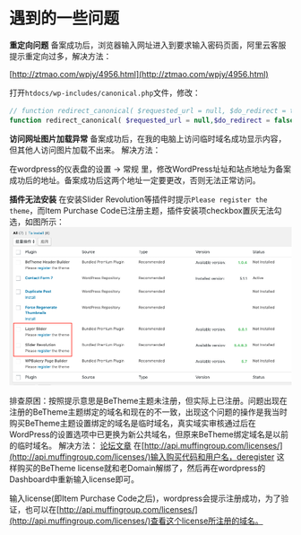 # 遇到的一些问题

**重定向问题**
备案成功后，浏览器输入网址进入到要求输入密码页面，阿里云客服提示重定向过多，解决方法：

[http://ztmao.com/wpjy/4956.html](http://ztmao.com/wpjy/4956.html)

打开`htdocs/wp-includes/canonical.php`文件，修改：

```php
// function redirect_canonical( $requested_url = null, $do_redirect = true ) {
function redirect_canonical( $requested_url = null,$do_redirect = false) {
```

**访问网址图片加载异常**
备案成功后，在我的电脑上访问临时域名成功显示内容，但其他人访问图片加载不出来。
解决方法：

在wordpress的仪表盘的设置 -> 常规 里，修改WordPress址址和站点地址为备案成功后的地址。备案成功后这两个地址一定要更改，否则无法正常访问。


**插件无法安装**
在安装Slider Revolution等插件时提示`Please register the theme`，而Item Purchase Code已注册主题，插件安装项checkbox置灰无法勾选，如图所示：
![](images/3.png)

排查原困：按照提示意思是BeTheme主题未注册，但实际上已注册。问题出现在注册的BeTheme主题绑定的域名和现在的不一致，出现这个问题的操作是我当时购买BeTheme主题设置绑定的域名是临时域名，真实域实审核通过后在WordPress的设置选项中已更换为新公共域名，但原来BeTheme绑定域名是以前的临时域名。
解决方法：
[论坛文章](https://forum.muffingroup.com/betheme/discussion/36219/cannot-register-deregister-your-license-key-use-this-tool)
在[http://api.muffingroup.com/licenses/](http://api.muffingroup.com/licenses/)输入购买代码和用户名，deregister
这样购买的BeTheme license就和老Domain解绑了，然后再在wordpress的Dashboard中重新输入license即可。

输入license(即Item Purchase Code之后)，wordpress会提示注册成功，为了验证，也可以在[http://api.muffingroup.com/licenses/](http://api.muffingroup.com/licenses/)查看这个license所注册的域名。


